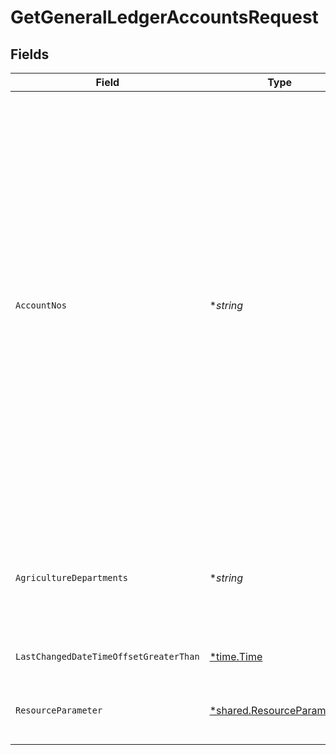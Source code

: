 # GetGeneralLedgerAccountsRequest


## Fields

| Field                                                                                                                                                                                                                                                                                                                                                           | Type                                                                                                                                                                                                                                                                                                                                                            | Required                                                                                                                                                                                                                                                                                                                                                        | Description                                                                                                                                                                                                                                                                                                                                                     |
| --------------------------------------------------------------------------------------------------------------------------------------------------------------------------------------------------------------------------------------------------------------------------------------------------------------------------------------------------------------- | --------------------------------------------------------------------------------------------------------------------------------------------------------------------------------------------------------------------------------------------------------------------------------------------------------------------------------------------------------------- | --------------------------------------------------------------------------------------------------------------------------------------------------------------------------------------------------------------------------------------------------------------------------------------------------------------------------------------------------------------- | --------------------------------------------------------------------------------------------------------------------------------------------------------------------------------------------------------------------------------------------------------------------------------------------------------------------------------------------------------------- |
| `AccountNos`                                                                                                                                                                                                                                                                                                                                                    | **string*                                                                                                                                                                                                                                                                                                                                                       | :heavy_minus_sign:                                                                                                                                                                                                                                                                                                                                              | Filter by account numbers. Separate by comma [,] to filter on multiple account numbers. A range of numbers can be specified using dash/hyphen [-]. For example "1000-1999, 2500, 3000-" will result in accounts with account numbers from and including 1000 to 1999, 2500, 3000 and all above will be returned. If null or whitespace, the filter is not used. |
| `AgricultureDepartments`                                                                                                                                                                                                                                                                                                                                        | **string*                                                                                                                                                                                                                                                                                                                                                       | :heavy_minus_sign:                                                                                                                                                                                                                                                                                                                                              | Filter by agriculture departments. Separate by comma [,] to filter on multiple agriculture departments.                                                                                                                                                                                                                                                         |
| `LastChangedDateTimeOffsetGreaterThan`                                                                                                                                                                                                                                                                                                                          | [*time.Time](https://pkg.go.dev/time#Time)                                                                                                                                                                                                                                                                                                                      | :heavy_minus_sign:                                                                                                                                                                                                                                                                                                                                              | Filter by last changed timestamp.                                                                                                                                                                                                                                                                                                                               |
| `ResourceParameter`                                                                                                                                                                                                                                                                                                                                             | [*shared.ResourceParameters](../../../pkg/models/shared/resourceparameters.md)                                                                                                                                                                                                                                                                                  | :heavy_minus_sign:                                                                                                                                                                                                                                                                                                                                              | Structure containing various resource-filter options                                                                                                                                                                                                                                                                                                            |
